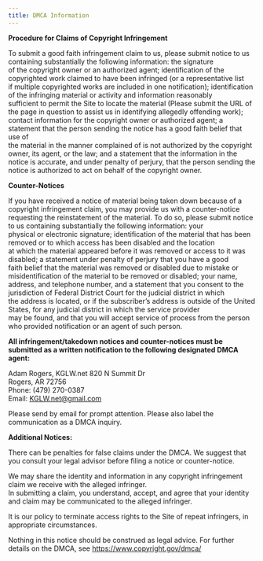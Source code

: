 ```yaml
---
title: DMCA Information
---
```


**Procedure for Claims of Copyright Infringement**  

To submit a good faith infringement claim to us, please submit notice to us containing substantially the following information: the signature  
of the copyright owner or an authorized agent; identification of the copyrighted work claimed to have been infringed (or a representative list  
if multiple copyrighted works are included in one notification); identification of the infringing material or activity and information reasonably  
sufficient to permit the Site to locate the material (Please submit the URL of the page in question to assist us in identifying allegedly offending work);  
contact information for the copyright owner or authorized agent;  a statement that the person sending the notice has a good faith belief that use of  
the material in the manner complained of is not authorized by the copyright owner, its agent, or the law; and a statement that the information in the  
notice is accurate, and under penalty of perjury, that the person sending the notice is authorized to act on behalf of the copyright owner.  


**Counter-Notices**  

If you have received a notice of material being taken down because of a copyright infringement claim, you may provide us with a counter-notice  
requesting the reinstatement of the material. To do so, please submit notice to us containing substantially the following information: your  
physical or electronic signature; identification of the material that has been removed or to which access has been disabled and the location  
at which the material appeared before it was removed or access to it was disabled; a statement under penalty of perjury that you have a good  
faith belief that the material was removed or disabled due to mistake or misidentification of the material to be removed or disabled; your name,  
address, and telephone number, and a statement that you consent to the jurisdiction of Federal District Court for the judicial district in which  
the address is located, or if the subscriber’s address is outside of the United States, for any judicial district in which the service provider  
may be found, and that you will accept service of process from the person who provided notification or an agent of such person.  


**All infringement/takedown notices and counter-notices must be submitted as a written notification to the following designated DMCA agent:**

Adam Rogers, KGLW.net
820 N Summit Dr  
Rogers, AR 72756  
Phone: (479) 270-0387  
Email: KGLW.net@gmail.com  

Please send by email for prompt attention. Please also label the communication as a DMCA inquiry.  

**Additional Notices:**  

There can be penalties for false claims under the DMCA. We suggest that you consult your legal advisor before filing a notice or counter-notice.   

We may share the identity and information in any copyright infringement claim we receive with the alleged infringer.  
In submitting a claim, you understand, accept, and agree that your identity and claim may be communicated to the alleged infringer.  

It is our policy to terminate access rights to the Site of repeat infringers, in appropriate circumstances.  

Nothing in this notice should be construed as legal advice.  For further details on the DMCA, see https://www.copyright.gov/dmca/  
